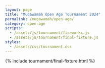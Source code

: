 ```yaml
---
layout: page
title: "Muqawamah Open Age Tournament 2024"
permalink: /muqawamah/open-age/
category: open-age
scripts:
  - /assets/js/tournament/fireworks.js
  - /assets/js/tournament/final-fixture.js
styles:
  - /assets/css/tournament.css
---
```


{% include tournament/final-fixture.html %}

<!-- Add this for fireworks -->
<canvas id="fireworksCanvas"></canvas>

<!-- Add these event trigger buttons for testing -->
<!-- <div class="test-buttons">
  <button class="test-btn" onclick="document.dispatchEvent(new Event('goalScored'))">Test Goal</button>
  <button class="test-btn" onclick="document.dispatchEvent(new Event('matchEnd'))">Test Match End</button>
</div> -->
